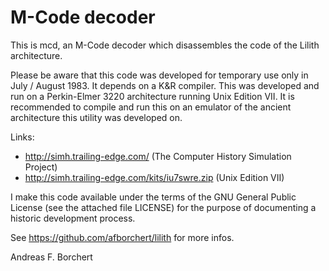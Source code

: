 # M-Code decoder

This is mcd, an M-Code decoder which disassembles the code of the Lilith
architecture.

Please be aware that this code was developed for temporary use only
in July / August 1983. It depends on a K&R compiler. This was developed and
run on a Perkin-Elmer 3220 architecture running Unix Edition VII. It
is recommended to compile and run this on an emulator of the ancient
architecture this utility was developed on.

Links:
 * http://simh.trailing-edge.com/ (The Computer History Simulation Project)
 * http://simh.trailing-edge.com/kits/iu7swre.zip (Unix Edition VII)

I make this code available under the terms of the GNU General Public
License (see the attached file LICENSE) for the purpose of documenting
a historic development process.

See https://github.com/afborchert/lilith for more infos.

Andreas F. Borchert
